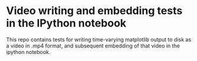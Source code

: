 # Video writing and embedding tests in the IPython notebook

This repo contains tests for writing time-varying matplotlib output to disk as a video in .mp4 format, and subsequent embedding of that video in the ipython notebook. 